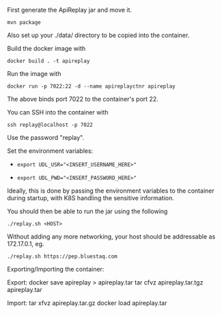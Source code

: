 First generate the ApiReplay jar and move it.

  `mvn package`
  
Also set up your ./data/ directory to be copied into the container.

Build the docker image with

  `docker build . -t apireplay`

Run the image with

  `docker run -p 7022:22 -d --name apireplayctnr apireplay`

The above binds port 7022 to the container's port 22. 

You can SSH into the container with

  `ssh replay@localhost -p 7022`
  
Use the password "replay".

Set the environment variables:

*  `export UDL_USR="<INSERT_USERNAME_HERE>"`
  
*  `export UDL_PWD="<INSERT_PASSWORD_HERE>"`
  
Ideally, this is done by passing the environment variables to the container during startup, with K8S handling the sensitive information.

You should then be able to run the jar using the following

  `./replay.sh <HOST>`
  
Without adding any more networking, your host should be addressable as 172.17.0.1, eg.

  `./replay.sh https://pep.bluestaq.com `

Exporting/Importing the container:

Export:
docker save apireplay > apireplay.tar
tar cfvz apireplay.tar.tgz apireplay.tar

Import:
tar xfvz apireplay.tar.gz
docker load apireplay.tar
